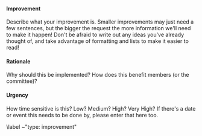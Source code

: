 #### Improvement

Describe what your improvement is. Smaller improvements may just need a few sentences, but the bigger the request the more information we'll need to make it happen! Don't be afraid to write out any ideas you've already thought of, and take advantage of formatting and lists to make it easier to read!

#### Rationale

Why should this be implemented? How does this benefit members (or the committee)?

#### Urgency

How time sensitive is this? Low? Medium? High? Very High? If there's a date or event this needs to be done by, please enter that here too.


\label ~"type: improvement"